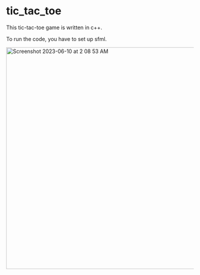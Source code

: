# tic_tac_toe
This tic-tac-toe game is written in c++.

To run the code, you have to set up sfml.


<img width="596" alt="Screenshot 2023-06-10 at 2 08 53 AM" src="https://github.com/whoami13579/tic_tac_toe/assets/107452844/bf27f0bd-8066-49b4-8f51-b9ac54fc30a1">
